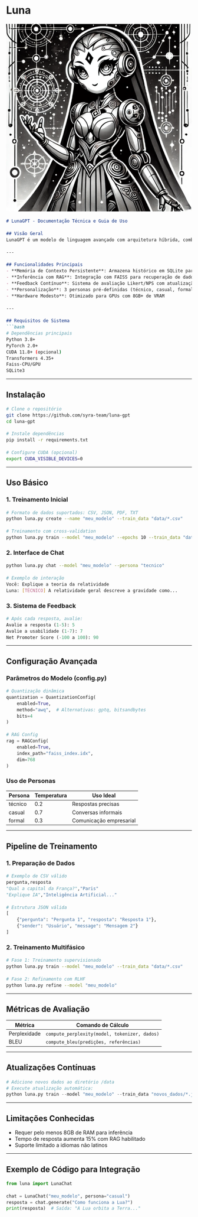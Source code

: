 # Luna

![Luna](img/Luna.png)


 ```markdown
# LunaGPT - Documentação Técnica e Guia de Uso

## Visão Geral
LunaGPT é um modelo de linguagem avançado com arquitetura híbrida, combinando técnicas de **MoE (Mixture of Experts)**, **RAG (Retrieval-Augmented Generation)** e **treinamento contínuo baseado em feedback**. Projetado para operar em hardware modesto, inclui otimizações como poda estrutural (30%) e quantização de 4 bits.

---

## Funcionalidades Principais
- **Memória de Contexto Persistente**: Armazena histórico em SQLite para coerência em conversas longas
- **Inferência com RAG**: Integração com FAISS para recuperação de dados em tempo real
- **Feedback Contínuo**: Sistema de avaliação Likert/NPS com atualização automática do modelo
- **Personalização**: 3 personas pré-definidas (técnico, casual, formal)
- **Hardware Modesto**: Otimizado para GPUs com 8GB+ de VRAM

---

## Requisitos de Sistema
```bash
# Dependências principais
Python 3.8+
PyTorch 2.0+
CUDA 11.8+ (opcional)
Transformers 4.35+
Faiss-CPU/GPU
SQLite3
```

---

## Instalação
```bash
# Clone o repositório
git clone https://github.com/syra-team/luna-gpt
cd luna-gpt

# Instale dependências
pip install -r requirements.txt

# Configure CUDA (opcional)
export CUDA_VISIBLE_DEVICES=0
```

---

## Uso Básico

### 1. Treinamento Inicial
```bash
# Formato de dados suportados: CSV, JSON, PDF, TXT
python luna.py create --name "meu_modelo" --train_data "data/*.csv"

# Treinamento com cross-validation
python luna.py train --model "meu_modelo" --epochs 10 --train_data "data/*.json"
```

### 2. Interface de Chat
```bash
python luna.py chat --model "meu_modelo" --persona "tecnico"

# Exemplo de interação
Você: Explique a teoria da relatividade
Luna: [TÉCNICO] A relatividade geral descreve a gravidade como...
```

### 3. Sistema de Feedback
```python
# Após cada resposta, avalie:
Avalie a resposta (1-5): 5
Avalie a usabilidade (1-7): 7
Net Promoter Score (-100 a 100): 90
```

---

## Configuração Avançada

### Parâmetros do Modelo (config.py)
```python
# Quantização dinâmica
quantization = QuantizationConfig(
    enabled=True,
    method="awq",  # Alternativas: gptq, bitsandbytes
    bits=4
)

# RAG Config
rag = RAGConfig(
    enabled=True,
    index_path="faiss_index.idx",
    dim=768
)
```

### Uso de Personas
| Persona  | Temperatura | Uso Ideal                |
|----------|-------------|--------------------------|
| técnico  | 0.2         | Respostas precisas       |
| casual   | 0.7         | Conversas informais      |
| formal   | 0.3         | Comunicação empresarial  |

---

## Pipeline de Treinamento

### 1. Preparação de Dados
```python
# Exemplo de CSV válido
pergunta,resposta
"Qual a capital da França?","Paris"
"Explique IA","Inteligência Artificial..." 

# Estrutura JSON válida
[
    {"pergunta": "Pergunta 1", "resposta": "Resposta 1"},
    {"sender": "Usuário", "message": "Mensagem 2"}
]
```

### 2. Treinamento Multifásico
```bash
# Fase 1: Treinamento supervisionado
python luna.py train --model "meu_modelo" --train_data "data/*.csv"

# Fase 2: Refinamento com RLHF
python luna.py refine --model "meu_modelo"
```

---

## Métricas de Avaliação
| Métrica       | Comando de Cálculo                          |
|---------------|--------------------------------------------|
| Perplexidade  | `compute_perplexity(model, tokenizer, dados)` |
| BLEU          | `compute_bleu(predições, referências)`     |

---

## Atualizações Contínuas
```python
# Adicione novos dados ao diretório /data
# Execute atualização automática:
python luna.py train --model "meu_modelo" --train_data "novos_dados/*.json"
```

---

## Limitações Conhecidas
- Requer pelo menos 8GB de RAM para inferência
- Tempo de resposta aumenta 15% com RAG habilitado
- Suporte limitado a idiomas não latinos

---

## Exemplo de Código para Integração
```python
from luna import LunaChat

chat = LunaChat("meu_modelo", persona="casual")
resposta = chat.generate("Como funciona a Lua?")
print(resposta)  # Saída: "A Lua orbita a Terra..."
```
